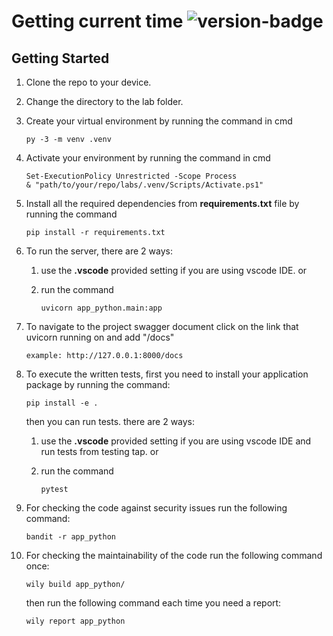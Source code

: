 # Getting current time ![version-badge]

## Getting Started

1. Clone the repo to your device.
2. Change the directory to the lab folder.
3. Create your virtual environment by running the command in cmd

    ```text
    py -3 -m venv .venv
    ```

4. Activate your environment by running the command in cmd

    ```text
    Set-ExecutionPolicy Unrestricted -Scope Process
    & "path/to/your/repo/labs/.venv/Scripts/Activate.ps1"
    ```

5. Install all the required dependencies from **requirements.txt** file by running the command

    ```text
    pip install -r requirements.txt
    ```

6. To run the server, there are 2 ways:
   1. use the **.vscode** provided setting if you are using vscode IDE. or
   2. run the command

        ```text
        uvicorn app_python.main:app
        ```

7. To navigate to the project swagger document click on the link that uvicorn running on and add "/docs"

    ```text
    example: http://127.0.0.1:8000/docs
    ```  

8. To execute the written tests, first you need to install your application package by running the command:

    ```text
    pip install -e .
    ```

    then you can run tests. there are 2 ways:
    1. use the **.vscode** provided setting if you are using vscode IDE and run tests from testing tap. or
    2. run the command

        ```text
        pytest
        ```

9. For checking the code against security issues run the following command:

    ```text
    bandit -r app_python
    ```

10. For checking the maintainability of the code run the following command once:

    ```text
    wily build app_python/
    ```

    then run the following command each time you need a report:

    ```text
    wily report app_python
    ```

 [version-badge]: https://img.shields.io/badge/version-1.0-blue.svg
